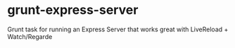 grunt-express-server
====================

Grunt task for running an Express Server that works great with LiveReload + Watch/Regarde